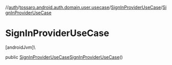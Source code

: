 //[auth](../../../index.md)/[tossaro.android.auth.domain.user.usecase](../index.md)/[SignInProviderUseCase](index.md)/[SignInProviderUseCase](-sign-in-provider-use-case.md)

# SignInProviderUseCase

[androidJvm]\

public [SignInProviderUseCase](index.md)[SignInProviderUseCase](-sign-in-provider-use-case.md)()
